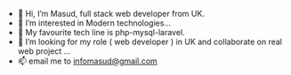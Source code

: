 - 👋 Hi, I’m Masud, full stack web developer from UK.  
- 👀 I’m interested in Modern technologies...
- 🌱 My favourite tech line is php-mysql-laravel.
- 💞️ I’m looking for my role ( web developer ) in UK and collaborate on real web project ...
- 📫 email me to infomasud@gmail.com 

<!---
infomasudcse/infomasudcse is a ✨ special ✨ repository because its `README.md` (this file) appears on your GitHub profile.
You can click the Preview link to take a look at your changes.
--->
